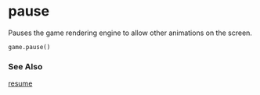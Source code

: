 # pause

Pauses the game rendering engine to allow other animations on the screen.

```sig
game.pause()
```

### See Also

[resume](/reference/game/resume)
